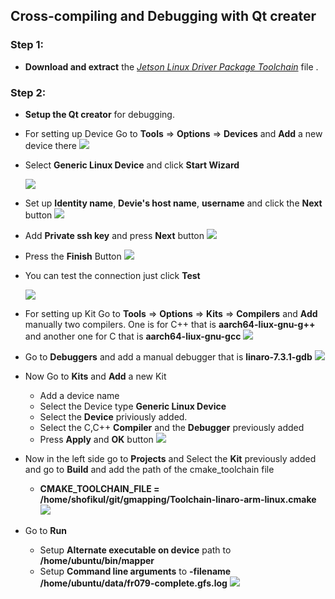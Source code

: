 ## Cross-compiling and Debugging with Qt creater

### Step 1: 
* **Download and extract** the [*Jetson Linux Driver Package Toolchain*](https://docs.nvidia.com/jetson/l4t/Tegra%20Linux%20Driver%20Package%20Development%20Guide/xavier_toolchain.html) file .
   
    
### Step 2:
* **Setup the Qt creator**  for debugging.

* For setting up Device Go to **Tools** => **Options** => **Devices** and **Add** a new device there
  ![](images/1.png)
* Select **Generic Linux Device** and click **Start Wizard**

  ![](images/b.png)
* Set up **Identity name**, **Devie's host name**, **username** and click the **Next** button
  ![](images/c.png)
* Add **Private ssh key** and press **Next** button
  ![](images/d.png) 
* Press the **Finish** Button
  ![](images/e.png) 
* You can test the connection just click **Test**

  ![](images/f.png) 

* For setting up Kit Go to **Tools** => **Options** => **Kits** => **Compilers** and **Add** manually two compilers. One is for C++ that is **aarch64-liux-gnu-g++** and another one for C that is **aarch64-liux-gnu-gcc**
  ![](images/i.png)
* Go to **Debuggers** and add a manual debugger that is **linaro-7.3.1-gdb**
  ![](images/j.png)
* Now Go to **Kits** and **Add** a new Kit
  * Add a device name 
  * Select the Device type **Generic Linux Device**
  * Select the **Device** priviously added.
  * Select the C,C++ **Compiler** and the **Debugger** previously added
  * Press **Apply** and **OK** button
  ![](images/h.png)

* Now in the left side go to **Projects** and Select the **Kit** previously added and go to **Build** and add the path of the cmake_toolchain file
  * **CMAKE_TOOLCHAIN_FILE = /home/shofikul/git/gmapping/Toolchain-linaro-arm-linux.cmake**
  ![](images/k.png)
* Go to **Run** 
  * Setup **Alternate executable on device** path to **/home/ubuntu/bin/mapper**
  * Setup **Command line arguments** to **-filename /home/ubuntu/data/fr079-complete.gfs.log** 
  ![](images/k.png)
